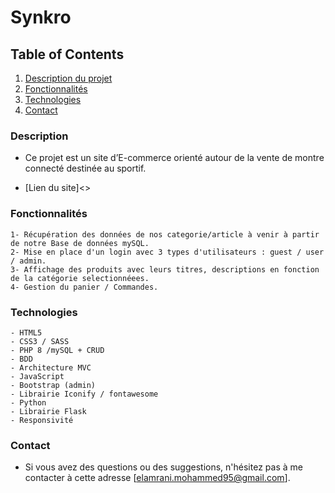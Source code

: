 # Synkro

## Table of Contents
1. [Description du projet](#Description)
2. [Fonctionnalités](#Fonctionnalités)
3. [Technologies](#Technologies)
4. [Contact](#Contact)

### Description

- Ce projet est un site d’E-commerce orienté autour de la vente de montre connecté destinée au sportif.

- [Lien du site]<>


### Fonctionnalités

    1- Récupération des données de nos categorie/article à venir à partir de notre Base de données mySQL.
    2- Mise en place d'un login avec 3 types d'utilisateurs : guest / user / admin.
    3- Affichage des produits avec leurs titres, descriptions en fonction de la catégorie selectionnéees.
    4- Gestion du panier / Commandes.

### Technologies

    - HTML5
    - CSS3 / SASS
    - PHP 8 /mySQL + CRUD
    - BDD
    - Architecture MVC
    - JavaScript 
    - Bootstrap (admin)
    - Librairie Iconify / fontawesome
    - Python
    - Librairie Flask
    - Responsivité

### Contact

- Si vous avez des questions ou des suggestions, n'hésitez pas à me contacter à cette adresse [elamrani.mohammed95@gmail.com].